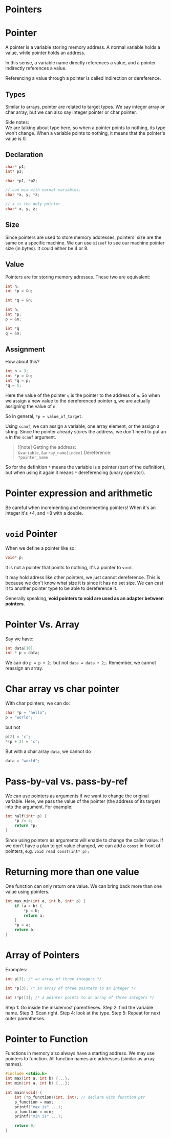 Pointers
==

# Pointer
A pointer is a variable storing memory address.
A normal variable holds a value, while pointer holds an address.

In this sense, a variable name directly references a value,
and a pointer indirectly references a value.

Referencing a value through a pointer is called indirection or dereference.

## Types
Similar to arrays, pointer are related to target types.
We say integer array or char array, but we can also say integer pointer or char pointer.

Side notes:  
We are talking about type here, so when a pointer points to nothing, its type won't change.
When a variable points to nothing, it means that the pointer's value is 0.

## Declaration
```c
char* p1;
int* p3;

char *p1, *p2;

// can mix with normal variables.
char *x, y, *z;

// x is the only pointer
char* x, y, z;
```

## Size
Since pointers are used to store memory addresses, pointers' size are the same on a specific machine.
We can use `sizeof` to see our machine pointer size (in bytes).
It could either be 4 or 8.

## Value
Pointers are for storing memory adresses.
These two are equivalent:  
```c
int n;
int *p = &n;

int *q = &n;
```

```c
int n;
int *p;
p = &n;

int *q
q = &n;
```

## Assignment
How about this?  
```c
int n = 3;
int *p = &n;
int *q = p;
*q = 5;
```
Here the value of the pointer `q` is the pointer to the address of `n`.
So when we assign a new value to the dereferenced pointer `q`, we are actually assigning the value of `n`.

So in general, `*p = value_of_target`.

Using `scanf`, we can assign a variable, one array element, or the assign a string.
Since the pointer already stores the address, we don't need to put an `&` in the `scanf` argument.

> ![note]
> Getting the address:  
>   `&variable`, `&array_name[index]`
> Dereference:  
>   `*pointer_name`

So for the definition `*` means the variable is a pointer (part of the definition),
but when using it again it means `*` dereferencing (unary operator).

# Pointer expression and arithmetic
Be careful when incrementing and decrementing pointers!
When it's an integer it's +4, and +8 with a double.

# `void` Pointer
When we define a pointer like so:  
```c
void* p;
```
It is not a pointer that points to nothing, it's a pointer to `void`.

It may hold adress like other pointers, we just cannot dereference.
This is because we don't know what size it is since it has no set size.
We can cast it to another pointer type to be able to dereference it.

Generally speaking, **void pointers to void are used as an adapter between pointers**.

# Pointer Vs. Array
Say we have:
```c
int data[10];
int * p = data;
```

We can do `p = p + 2;` but not `data = data + 2;`.
Remember, we cannot reassign an array.

# Char array vs char pointer

With char pointers, we can do:
```c
char *p = "hello";
p = "world";
```
but not
```c
p[2] = 'c';
*(p + 2) = 'c';
```

But with a char array `data`, we cannot do
```c
data = "world";
```
# Pass-by-val vs. pass-by-ref
We can use pointers as arguments if we want to change the original variable.
Here, we pass the value of the pointer (the address of its target) into the argument.
For example:
```c
int half(int* p) {
    *p /= 2; 
    return *p;
}
```

Since using pointers as arguments will enable to change the caller value.
If we don't have a plan to get value changed, we can add a `const` in front of pointers, e.g. `void read const(int* p);`

# Returning more than one value
One function can only return one value.
We can bring back more than one value using pointers.
```c
int max_min(int a, int b, int* p) {
    if (a > b) {
        *p = b;
        return a;
    }
    *p = a;
    return b;
}
```

# Array of Pointers
Examples:  

```c
int p[3]; /* an array of three integers */

int *p[3]; /* an array of three pointers to an integer */

int (*p)[3]; /* a pointer points to an array of three integers */
```

Step 1: Go inside the insidemost parentheses.
Step 2: find the variable name.
Step 3: Scan right.
Step 4: look at the type.
Step 5: Repeat for next outer parentheses.

# Pointer to Function
Functions in memory also always have a starting address.
We may use pointers to function.
All function names are addresses (similar as array names).

```c
#include <stdio.h>
int max(int a, int b) {...};
int min(int a, int b) {...};

int main(void) {
    int (*p_function)(int, int); // declare with function ptr
    p_function = max;
    printf("max is" ...);
    p_function = min;
    printf("min is" ...);

    return 0;
}
```
